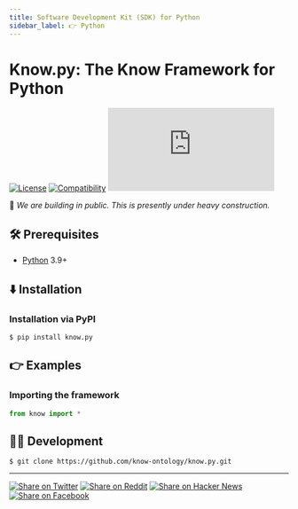 ```yaml
---
title: Software Development Kit (SDK) for Python
sidebar_label: 👉 Python
---
```


# Know.py: The Know Framework for Python

[![License](https://img.shields.io/badge/license-Public%20Domain-blue.svg)](https://unlicense.org)
[![Compatibility](https://img.shields.io/badge/python-3.9%2B-blue)](https://pypi.org/project/know.py/)
[![Package](https://img.shields.io/pypi/v/know.py)](https://pypi.org/project/know.py/)

🚧 _We are building in public. This is presently under heavy construction._

## 🛠️ Prerequisites

- [Python](https://python.org) 3.9+

## ⬇️ Installation

### Installation via PyPI

```console
$ pip install know.py
```

## 👉 Examples

### Importing the framework

```python
from know import *
```

## 👨‍💻 Development

```console
$ git clone https://github.com/know-ontology/know.py.git
```

- - -

[![Share on Twitter](https://img.shields.io/badge/share%20on-twitter-03A9F4?logo=twitter)](https://twitter.com/share?url=https://github.com/know-ontology/know.py&text=Know.py:%20The%20Know%20Framework%20for%20Python)
[![Share on Reddit](https://img.shields.io/badge/share%20on-reddit-red?logo=reddit)](https://reddit.com/submit?url=https://github.com/know-ontology/know.py&title=Know.py:%20The%20Know%20Framework%20for%20Python)
[![Share on Hacker News](https://img.shields.io/badge/share%20on-hacker%20news-orange?logo=ycombinator)](https://news.ycombinator.com/submitlink?u=https://github.com/know-ontology/know.py&t=Know.py:%20The%20Know%20Framework%20for%20Python)
[![Share on Facebook](https://img.shields.io/badge/share%20on-facebook-1976D2?logo=facebook)](https://www.facebook.com/sharer/sharer.php?u=https://github.com/know-ontology/know.py)
